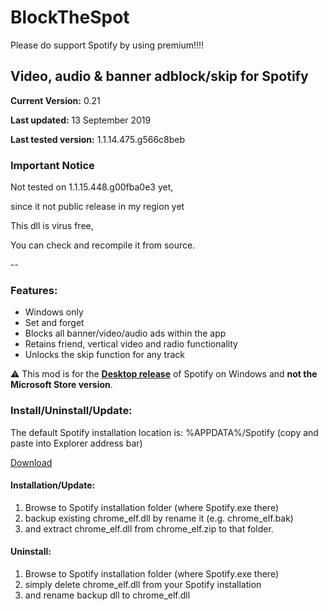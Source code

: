 # BlockTheSpot

Please do support Spotify by using premium!!!!

## Video, audio & banner adblock/skip for Spotify

**Current Version:** 0.21

**Last updated:** 13 September 2019

**Last tested version:** 1.1.14.475.g566c8beb

### Important Notice

Not tested on 1.1.15.448.g00fba0e3 yet, 

since it not public release in my region yet

This dll is virus free,

You can check and recompile it from source.

--

### Features:
* Windows only
* Set and forget
* Blocks all banner/video/audio ads within the app
* Retains friend, vertical video and radio functionality
* Unlocks the skip function for any track

:warning: This mod is for the [**Desktop release**](https://www.spotify.com/download/windows/) of Spotify on Windows and **not the Microsoft Store version**.

### Install/Uninstall/Update:

The default Spotify installation location is: %APPDATA%/Spotify (copy and paste into Explorer address bar)

[Download](chrome_elf.zip) 

#### Installation/Update:
1. Browse to Spotify installation folder (where Spotify.exe there) 
2. backup existing chrome_elf.dll by rename it (e.g. chrome_elf.bak)
3. and extract chrome_elf.dll from chrome_elf.zip to that folder. 

#### Uninstall:
1. Browse to Spotify installation folder (where Spotify.exe there) 
2. simply delete chrome_elf.dll from your Spotify installation
3. and rename backup dll to chrome_elf.dll

